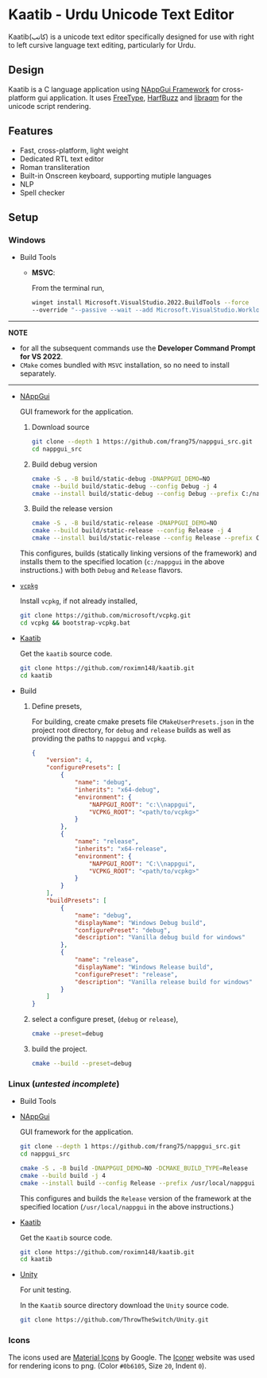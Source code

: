 # Kaatib - Urdu Unicode Text Editor

Kaatib(کاتب) is a unicode text editor specifically designed for use with
right to left cursive language text editing, particularly for Urdu.

## Design
Kaatib is a C language application using
[NAppGui Framework](https://nappgui.com/)
for cross-platform gui application. It uses
[FreeType](https://freetype.org/),
[HarfBuzz](https://github.com/harfbuzz/harfbuzz) and
[libraqm](https://github.com/HOST-Oman/libraqm)
for the unicode script rendering.

## Features
* Fast, cross-platform, light weight
* Dedicated RTL text editor
* Roman transliteration
* Built-in Onscreen keyboard, supporting mutiple languages
* NLP
* Spell checker

## Setup
### Windows
* Build Tools
  * **MSVC**:  

    From the terminal run,
    ```sh
    winget install Microsoft.VisualStudio.2022.BuildTools --force
    --override "--passive --wait --add Microsoft.VisualStudio.Workload.VCTools;includeRecommended"
    ```
--------------------------------------------------------------------------------
**NOTE**

* for all the subsequent commands use the **Developer Command Prompt for VS 2022**.
* `CMake` comes bundled with `MSVC` installation, so no need to install separately.

--------------------------------------------------------------------------------

* [NAppGui](https://nappgui.com/en/guide/build.html)

    GUI framework for the application.

    1. Download source
        ```sh
        git clone --depth 1 https://github.com/frang75/nappgui_src.git
        cd nappgui_src
        ```

    2. Build debug version
        ```sh
        cmake -S . -B build/static-debug -DNAPPGUI_DEMO=NO
        cmake --build build/static-debug --config Debug -j 4
        cmake --install build/static-debug --config Debug --prefix C:/nappgui/static-debug
        ```

    3. Build the release version
        ```sh
        cmake -S . -B build/static-release -DNAPPGUI_DEMO=NO
        cmake --build build/static-release --config Release -j 4
        cmake --install build/static-release --config Release --prefix C:/nappgui/static-release
        ```

    This configures, builds (statically linking versions of the framework) and installs them to the specified location (`c:/nappgui` in the above instructions.) with both `Debug` and `Release` flavors.

* [`vcpkg`](https://vcpkg.io/)

    Install `vcpkg`, if not already installed,
    ```sh
    git clone https://github.com/microsoft/vcpkg.git
    cd vcpkg && bootstrap-vcpkg.bat
    ```

* [Kaatib](https://github.com/roximn148/kaatib)
    
    Get the `kaatib` source code.
    ```sh
    git clone https://github.com/roximn148/kaatib.git
    cd kaatib
    ```

* Build

    1. Define presets,
   
        For building, create cmake presets file `CMakeUserPresets.json` in the project root directory, for `debug` and `release` builds as well as providing the paths to `nappgui` and `vcpkg`.
        ```json
        {
            "version": 4,
            "configurePresets": [
                {
                    "name": "debug",
                    "inherits": "x64-debug",
                    "environment": {
                        "NAPPGUI_ROOT": "c:\\nappgui",
                        "VCPKG_ROOT": "<path/to/vcpkg>"
                    }
                },
                {
                    "name": "release",
                    "inherits": "x64-release",
                    "environment": {
                        "NAPPGUI_ROOT": "C:\\nappgui",
                        "VCPKG_ROOT": "<path/to/vcpkg>"
                    }
                }
            ],
            "buildPresets": [
                {
                    "name": "debug",
                    "displayName": "Windows Debug build",
                    "configurePreset": "debug",
                    "description": "Vanilla debug build for windows"
                },
                {
                    "name": "release",
                    "displayName": "Windows Release build",
                    "configurePreset": "release",
                    "description": "Vanilla release build for windows"
                }
            ]
        }
        ```

    2. select a configure preset, (`debug` or `release`),

        ```sh
        cmake --preset=debug
        ```
    
    3. build the project.

        ```sh
        cmake --build --preset=debug
        ```

### Linux (_untested incomplete_)
* Build Tools

* [NAppGui](https://nappgui.com/en/guide/build.html)

    GUI framework for the application.

    ```sh
    git clone --depth 1 https://github.com/frang75/nappgui_src.git
    cd nappgui_src

    cmake -S . -B build -DNAPPGUI_DEMO=NO -DCMAKE_BUILD_TYPE=Release
    cmake --build build -j 4
    cmake --install build --config Release --prefix /usr/local/nappgui
    ```

    This configures and builds the `Release` version of the framework at the specified location (`/usr/local/nappgui` in the above instructions.)

* [Kaatib](https://github.com/roximn148/kaatib)
    
    Get the `Kaatib` source code.
    ```sh
    git clone https://github.com/roximn148/kaatib.git
    cd kaatib
    ```

* [Unity](https://github.com/ThrowTheSwitch/Unity)

    For unit testing.
    
    In the `Kaatib` source directory download the `Unity` source code.

    ```sh
    git clone https://github.com/ThrowTheSwitch/Unity.git
    ```


### Icons
The icons used are [Material Icons](https://fonts.google.com/icons) by Google.
The [Iconer](https://iconer.app/material/) website was used for rendering icons
to png. (Color `#0b6105`, Size `20`, Indent `0`).
